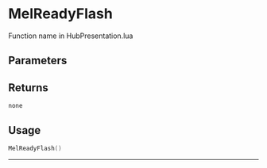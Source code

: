 # MelReadyFlash

Function name in HubPresentation.lua

## Parameters

## Returns

`none`

## Usage

```lua
MelReadyFlash()
```

---
